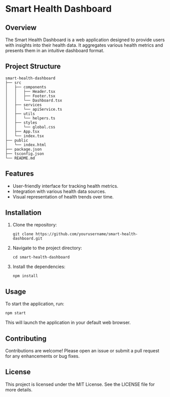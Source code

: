 # Smart Health Dashboard

## Overview
The Smart Health Dashboard is a web application designed to provide users with insights into their health data. It aggregates various health metrics and presents them in an intuitive dashboard format.

## Project Structure
```
smart-health-dashboard
├── src
│   ├── components
│   │   ├── Header.tsx
│   │   ├── Footer.tsx
│   │   └── Dashboard.tsx
│   ├── services
│   │   └── apiService.ts
│   ├── utils
│   │   └── helpers.ts
│   ├── styles
│   │   └── global.css
│   ├── App.tsx
│   └── index.tsx
├── public
│   └── index.html
├── package.json
├── tsconfig.json
└── README.md
```

## Features
- User-friendly interface for tracking health metrics.
- Integration with various health data sources.
- Visual representation of health trends over time.

## Installation
1. Clone the repository:
   ```
   git clone https://github.com/yourusername/smart-health-dashboard.git
   ```
2. Navigate to the project directory:
   ```
   cd smart-health-dashboard
   ```
3. Install the dependencies:
   ```
   npm install
   ```

## Usage
To start the application, run:
```
npm start
```
This will launch the application in your default web browser.

## Contributing
Contributions are welcome! Please open an issue or submit a pull request for any enhancements or bug fixes.

## License
This project is licensed under the MIT License. See the LICENSE file for more details.